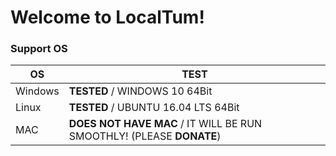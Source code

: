 # Welcome to LocalTum!

### Support OS

OS|TEST
---|---
Windows|**TESTED** / WINDOWS 10 64Bit
Linux|**TESTED** / UBUNTU 16.04 LTS 64Bit
MAC|**DOES NOT HAVE MAC** / IT WILL BE RUN SMOOTHLY! (PLEASE **DONATE**)